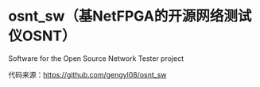 osnt_sw（基NetFPGA的开源网络测试仪OSNT）
=======

Software for the Open Source Network Tester project


代码来源：https://github.com/gengyl08/osnt_sw

